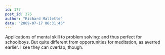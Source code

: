```yaml
---
id: 177
post_id: 375
author: "Richard Mallette"
date: "2009-07-17 06:31:45"
---
```

Applications of mental skill to problem solving: and thus perfect for schoolboys. But quite different from opportunities for meditation, as averred earlier. I see they can overlap, though.
